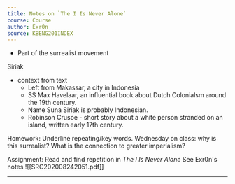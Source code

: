 ```yaml
---
title: Notes on `The I Is Never Alone` 
course: Course 
author: Exr0n
source: KBENG201INDEX
---
```


- Part of the surrealist movement

Siriak

- context from text
    - Left from Makassar, a city in Indonesia
    - SS Max Havelaar, an influential book about Dutch Colonialsm around the 19th century.
    - Name Suna Siriak is probably Indonesian.
     - Robinson Crusoe - short story about a white person stranded on an island, written early 17th century.
     
Homework: Underline repeating/key words.
Wednesday on class: why is this surrealist? What is the connection to greater imperialism?


Assignment: Read and find repetition in _The I Is Never Alone_
	See Exr0n's notes ![[SRC202008242051.pdf]]
			
---